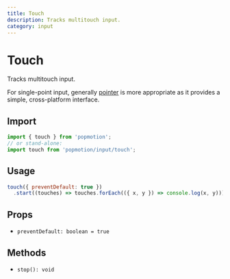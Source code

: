 ```yaml
---
title: Touch
description: Tracks multitouch input.
category: input
---
```


# Touch

Tracks multitouch input.

For single-point input, generally [pointer](/api/pointer) is more appropriate as it provides a simple, cross-platform interface.

## Import

```javascript
import { touch } from 'popmotion';
// or stand-alone:
import touch from 'popmotion/input/touch';
```

## Usage

```javascript
touch({ preventDefault: true })
  .start((touches) => touches.forEach(({ x, y }) => console.log(x, y)));
```

## Props

- `preventDefault: boolean = true`

## Methods

- `stop(): void`
